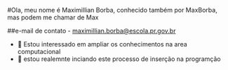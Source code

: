 #Ola, meu nome é Maximillian Borba, conhecido também por MaxBorba, mas podem me chamar de Max

##e-mail de contato - maximillian.borba@escola.pr.gov.br

- 👀 Estou interessado em ampliar os conhecimentos na area computacional 
- 🌱 estou realemnte inciando este processo de inserção na programção


<!---
MaxBorba/MaxBorba is a ✨ special ✨ repository because its `README.md` (this file) appears on your GitHub profile.
You can click the Preview link to take a look at your changes.
--->
